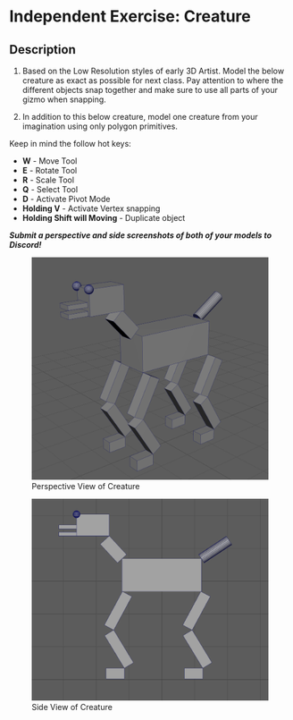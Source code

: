 # Independent Exercise: Creature

## Description

1. Based on the Low Resolution styles of early 3D Artist. Model the below creature as exact as possible for next class. Pay attention to where the different objects snap together and make sure to use all parts of your gizmo when snapping.

2. In addition to this below creature, model one creature from your imagination using only polygon primitives.

Keep in mind the follow hot keys:

- **W** - Move Tool
- **E** - Rotate Tool
- **R** - Scale Tool
- **Q** - Select Tool
- **D** - Activate Pivot Mode
- **Holding V** - Activate Vertex snapping
- **Holding Shift will Moving** - Duplicate object

***Submit a perspective and side screenshots of both of your models to Discord!***

<figure> <img src = "/assets/images/01_maya_exercise_01.png"><figcaption>Perspective View of Creature</figcaption></figure>

<figure> <img src = "/assets/images/01_maya_exercise_02.png"><figcaption>Side View of Creature</figcaption></figure>
